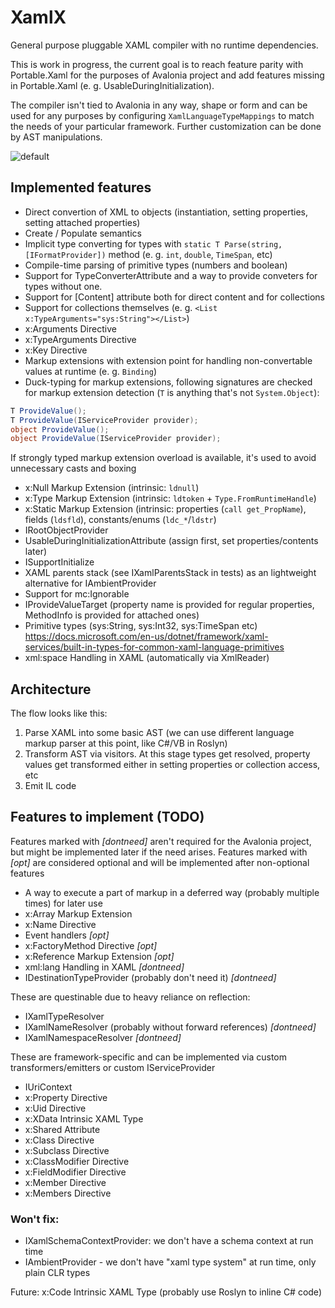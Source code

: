 # XamlX

General purpose pluggable XAML compiler with no runtime dependencies.

This is work in progress, the current goal is to reach feature parity with Portable.Xaml for the purposes of Avalonia project and add features missing in Portable.Xaml (e. g. UsableDuringInitialization).

The compiler isn't tied to Avalonia in any way, shape or form and can be used for any purposes 
by configuring `XamlLanguageTypeMappings` to match the needs of your particular framework.
Further customization can be done by AST manipulations.

![default](https://user-images.githubusercontent.com/1067584/52111361-90ad7900-2614-11e9-8133-a5aa6ebb1804.png)


## Implemented features

- Direct convertion of XML to objects (instantiation, setting properties, setting attached properties)
- Create / Populate semantics
- Implicit type converting for types with `static T Parse(string, [IFormatProvider])` method (e. g. `int`, `double`, `TimeSpan`, etc)
- Compile-time parsing of primitive types (numbers and boolean)
- Support for TypeConverterAttribute and a way to provide conveters for types without one.
- Support for [Content] attribute both for direct content and for collections
- Support for collections themselves (e. g. `<List x:TypeArguments="sys:String"></List>`)
- x:Arguments Directive
- x:TypeArguments Directive
- x:Key Directive 
- Markup extensions with extension point for handling non-convertable values at runtime (e. g. `Binding`)
- Duck-typing for markup extensions, following signatures are checked for markup extension detection (`T` is anything that's not `System.Object`):
```cs
T ProvideValue();
T ProvideValue(IServiceProvider provider);
object ProvideValue();
object ProvideValue(IServiceProvider provider);
```
If strongly typed markup extension overload is available, it's used to avoid unnecessary casts and boxing
- x:Null Markup Extension (intrinsic: `ldnull`)
- x:Type Markup Extension (intrinsic: `ldtoken` + `Type.FromRuntimeHandle`)
- x:Static Markup Extension (intrinsic: properties (`call get_PropName`), fields (`ldsfld`), constants/enums (`ldc_*`/`ldstr`)
- IRootObjectProvider
- UsableDuringInitializationAttribute (assign first, set properties/contents later)
- ISupportInitialize
- XAML parents stack (see IXamlParentsStack in tests) as an lightweight alternative for IAmbientProvider
- Support for mc:Ignorable
- IProvideValueTarget (property name is provided for regular properties, MethodInfo is provided for attached ones)
- Primitive types (sys:String, sys:Int32, sys:TimeSpan etc) https://docs.microsoft.com/en-us/dotnet/framework/xaml-services/built-in-types-for-common-xaml-language-primitives
- xml:space Handling in XAML (automatically via XmlReader)

## Architecture

The flow looks like this:
 
1) Parse XAML into some basic AST (we can use different language markup parser at this point, like C#/VB in Roslyn)
2) Transform AST via visitors. At this stage types get resolved, property values get transformed either in setting properties or collection access, etc
3) Emit IL code

## Features to implement (TODO)

Features marked with *[dontneed]* aren't required for the Avalonia project, but might be implemented later if the need arises.
Features marked with *[opt]* are considered optional and will be implemented after non-optional features

- A way to execute a part of markup in a deferred way (probably multiple times) for later use
- x:Array Markup Extension
- x:Name Directive
- Event handlers *[opt]*
- x:FactoryMethod Directive *[opt]*
- x:Reference Markup Extension *[opt]*
- xml:lang Handling in XAML *[dontneed]*
- IDestinationTypeProvider (probably don't need it) *[dontneed]*


These are questinable due to heavy reliance on reflection:
- IXamlTypeResolver
- IXamlNameResolver (probably without forward references) *[dontneed]*
- IXamlNamespaceResolver *[dontneed]*


These are framework-specific and can be implemented via custom transformers/emitters or custom IServiceProvider
- IUriContext
- x:Property Directive
- x:Uid Directive
- x:XData Intrinsic XAML Type
- x:Shared Attribute
- x:Class Directive
- x:Subclass Directive
- x:ClassModifier Directive
- x:FieldModifier Directive
- x:Member Directive
- x:Members Directive


### Won't fix:


- IXamlSchemaContextProvider: we don't have a schema context at run time
- IAmbientProvider - we don't have "xaml type system" at run time, only plain CLR types


Future: 
x:Code Intrinsic XAML Type (probably use Roslyn to inline C# code)

